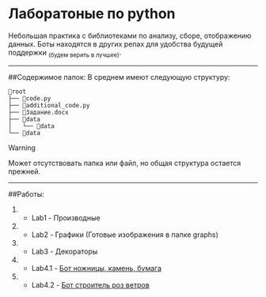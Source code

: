 # Лаборатоные по python
Небольшая практика с библиотеками по анализу, сборе, отображению данных.
Боты находятся в других репах для удобства будущей поддержки <sub>(будем верить в лучшее)</sub>.

---

##Содержимое папок:
В среднем имеют следующую структуру:
```
📂root
├── 📄code.py
├── 📄additional_code.py
├── 📄Задание.docx
├── 📂data
│   └── 📄data
└── 📄data
```
>[!WARNING]
>Может отсутствовать папка или файл, но общая структура остается прежней.

---

##Работы:
1. - Lab1 - Производные
2. - Lab2 - Графики (Готовые изображения в папке graphs)
3. - Lab3 - Декораторы
4. - Lab4.1 - [Бот ножницы, камень, бумага](https://github.com/Dumaqkumaq/TGbot_stone_paper_scissors)
5. - Lab4.2 - [Бот строитель роз ветров]()